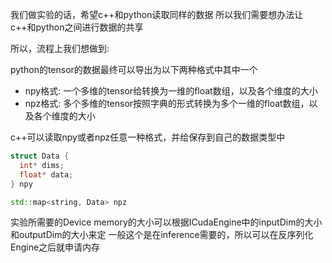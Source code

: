 我们做实验的话，希望c++和python读取同样的数据
所以我们需要想办法让c++和python之间进行数据的共享

所以，流程上我们想做到:

python的tensor的数据最终可以导出为以下两种格式中其中一个
- npy格式: 一个多维的tensor给转换为一维的float数组，以及各个维度的大小
- npz格式: 多个多维的tensor按照字典的形式转换为多个一维的float数组，以及各个维度的大小

c++可以读取npy或者npz任意一种格式，并给保存到自己的数据类型中
```c++
struct Data {
  int* dims;
  float* data;
} npy

std::map<string, Data> npz
```

实验所需要的Device memory的大小可以根据ICudaEngine中的inputDim的大小和outputDim的大小来定
一般这个是在inference需要的，所以可以在反序列化Engine之后就申请内存
